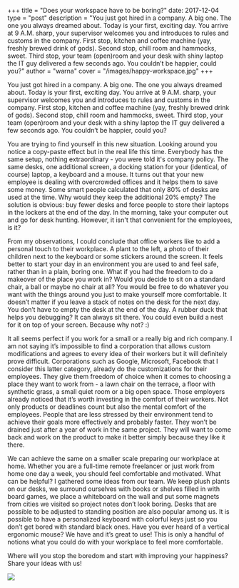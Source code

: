 +++
title = "Does your workspace have to be boring?"
date: 	2017-12-04
type = "post"
description = "You just got hired in a company. A big one. The one you always dreamed about. Today is your first, exciting day. You arrive at 9 A.M. sharp, your supervisor welcomes you and introduces to rules and customs in the company. First stop, kitchen and coffee machine (yay, freshly brewed drink of gods). Second stop, chill room and hammocks, sweet. Third stop, your team (open)room and your desk with shiny laptop the IT guy delivered a few seconds ago. You couldn’t be happier, could you?"
author = "warna"
cover = "/images/happy-workspace.jpg"
+++

You just got hired in a company. A big one. The one you always dreamed about. Today is your first, exciting day. You arrive at 9 A.M. sharp, your supervisor welcomes you and introduces to rules and customs in the company. First stop, kitchen and coffee machine (yay, freshly brewed drink of gods). Second stop, chill room and hammocks, sweet. Third stop, your team (open)room and your desk with a shiny laptop the IT guy delivered a few seconds ago. You couldn’t be happier, could you?

You are trying to find yourself in this new situation. Looking around you notice a copy-paste effect but in the real life this time. Everybody has the same setup, nothing extraordinary - you were told it's company policy. The same desks, one additional screen, a docking station for your (identical, of course) laptop, a keyboard and a mouse. It turns out that your new employee is dealing with overcrowded offices and it helps them to save some money. Some smart people calculated that only 80% of desks are used at the time. Why would they keep the additional 20% empty? The solution is obvious: buy fewer desks and force people to store their laptops in the lockers at the end of the day. In the morning, take your computer out and go for desk hunting. However, it isn't that convenient for the employees, is it?

From my observations, I could conclude that office workers like to add a personal touch to their workplace. A plant to the left, a photo of their children next to the keyboard or some stickers around the screen. It feels better to start your day in an environment you are used to and feel safe, rather than in a plain, boring one. What if you had the freedom to do a makeover of the place you work in? Would you decide to sit on a standard chair, a ball or maybe no chair at all? You would be free to do whatever you want with the things around you just to make yourself more comfortable. It doesn’t matter if you leave a stack of notes on the desk for the next day. You don’t have to empty the desk at the end of the day. A rubber duck that helps you debugging? It can always sit there. You could even build a nest for it on top of your screen. Because why not? :)

It all seems perfect if you work for a small or a really big and rich company. I am not saying it’s impossible to find a corporation that allows custom modifications and agrees to every idea of their workers but it will definitely prove difficult. Corporations such as Google, Microsoft, Facebook that I consider this latter category, already do the customizations for their employees. They give them freedom of choice when it comes to choosing a place they want to work from - a lawn chair on the terrace, a floor with synthetic grass, a small quiet room or a big open space. Those employers already noticed that it’s worth investing in the comfort of their workers. Not only products or deadlines count but also the mental comfort of the employees. People that are less stressed by their environment tend to achieve their goals more effectively and probably faster. They won’t be drained just after a year of work in the same project. They will want to come back and work on the product to make it better simply because they like it there.

We can achieve the same on a smaller scale preparing our workplace at home. Whether you are a full-time remote freelancer or just work from home one day a week, you should feel comfortable and motivated. What can be helpful? I gathered some ideas from our team. We keep plush plants on our desks, we surround ourselves with books or shelves filled in with board games, we place a whiteboard on the wall and put some magnets from cities we visited so project notes don’t look boring. Desks that are possible to be adjusted to standing position are also popular among us. It is possible to have a personalized keyboard with colorful keys just so you don’t get bored with standard black ones. Have you ever heard of a vertical ergonomic mouse? We have and it’s great to use! This is only a handful of notions what you could do with your workplace to feel more comfortable.

Where will you stop the boredom and start with improving your happiness? Share your ideas with us!

![](/images/post-happy-workspace/happyteam-workspaces.jpg)
